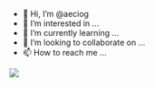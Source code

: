- 👋 Hi, I’m @aeciog
- 👀 I’m interested in ...
- 🌱 I’m currently learning ...
- 💞️ I’m looking to collaborate on ...
- 📫 How to reach me ...

<a href="https://github.com/anuraghazra/github-readme-stats">
  <img align="center" src="https://github-readme-stats.vercel.app/api/pin/?username=anuraghazra&repo=github-readme-stats" />
</a>
<!---
aeciog/aeciog is a ✨ special ✨ repository because its `README.md` (this file) appears on your GitHub profile.
You can click the Preview link to take a look at your changes.
--->
